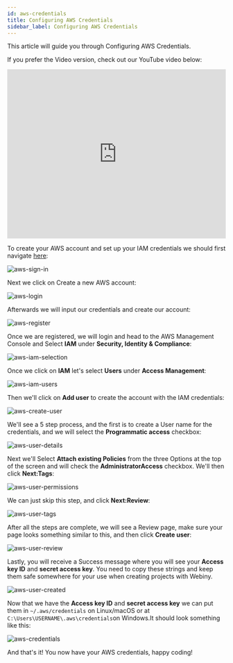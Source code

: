 ```yaml
---
id: aws-credentials
title: Configuring AWS Credentials
sidebar_label: Configuring AWS Credentials
---
```


This article will guide you through Configuring AWS Credentials. 

If you prefer the Video version, check out our YouTube video below:

<iframe width="100%" height="390" src="https://www.youtube.com/embed/qmtDRmplMG4" frameborder="0" allowfullscreen></iframe>

To create your AWS account and set up your IAM credentials we should first navigate [here](https://aws.amazon.com/console/):

![aws-sign-in](/img/guides/aws-iam/aws-sign-in.png)

Next we click on Create a new AWS account:

![aws-login](/img/guides/aws-iam/aws-login.png)

Afterwards we will input our credentials and create our account:

![aws-register](/img/guides/aws-iam/aws-register.png)

Once we are registered, we will login and head to the AWS Management Console and Select **IAM** under **Security, Identity & Compliance**:

![aws-iam-selection](/img/guides/aws-iam/aws-iam-selection.png)

Once we click on **IAM** let's select **Users** under **Access Management**:

![aws-iam-users](/img/guides/aws-iam/aws-iam-users.png)

Then we'll click on **Add user** to create the account with the IAM credentials:

![aws-create-user](/img/guides/aws-iam/aws-create-user.png)

We'll see a 5 step process, and the first is to create a User name for the credentials, and we will select the **Programmatic access** checkbox:

![aws-user-details](/img/guides/aws-iam/aws-user-details.png)

Next we'll Select **Attach existing Policies** from the three Options at the top of the screen and will check the **AdministratorAccess** checkbox. We'll then click **Next:Tags**:

![aws-user-permissions](/img/guides/aws-iam/aws-user-permissions.png)

We can just skip this step, and click **Next:Review**:

![aws-user-tags](/img/guides/aws-iam/aws-user-tags.png)

After all the steps are complete, we will see a Review page, make sure your page looks something similar to this, and then click **Create user**:

![aws-user-review](/img/guides/aws-iam/aws-user-review.png)

Lastly, you will receive a Success message where you will see your **Access key ID** and **secret access key**. You need to copy these strings and keep them safe somewhere for your use when creating projects with Webiny.

![aws-user-created](/img/guides/aws-iam/aws-user-created.png)

Now that we have the **Access key ID** and **secret access key** we can put them in `~/.aws/credentials` on Linux/macOS or at `C:\Users\USERNAME\.aws\credentials`on Windows.It should look something like this:

![aws-credentials](/img/guides/aws-iam/aws-credentials.png)

And that's it! You now have your AWS credentials, happy coding!
